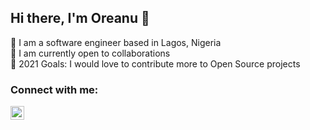 <h2> Hi there, I'm Oreanu 👋 </h2>

🔭 I am a software engineer based in Lagos, Nigeria <br/>
👯 I am currently open to collaborations <br/>
🥅 2021 Goals: I would love to contribute more to Open Source projects

### Connect with me:

[<img align="left" alt="Oreanu | Twitter" width="22px" src="https://cdn.jsdelivr.net/npm/simple-icons@v3/icons/twitter.svg" />](twitter.com/its_oreanu)

